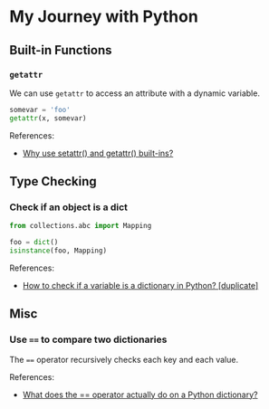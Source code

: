 # My Journey with Python

## Built-in Functions

### `getattr`

We can use `getattr` to access an attribute with a dynamic variable.

```python
somevar = 'foo'
getattr(x, somevar)
```

References:

- [Why use setattr() and getattr() built-ins?](https://stackoverflow.com/a/19123719)

## Type Checking

### Check if an object is a dict

```python
from collections.abc import Mapping

foo = dict()
isinstance(foo, Mapping)
```

References:

- [How to check if a variable is a dictionary in Python? [duplicate]](https://stackoverflow.com/questions/25231989/how-to-check-if-a-variable-is-a-dictionary-in-python)

## Misc

### Use `==` to compare two dictionaries

The `==` operator recursively checks each key and each value.

References:

- [What does the == operator actually do on a Python dictionary?](https://stackoverflow.com/questions/17217225/what-does-the-operator-actually-do-on-a-python-dictionary)
